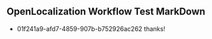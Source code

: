 ## OpenLocalization Workflow Test MarkDown
* 01f241a9-afd7-4859-907b-b752926ac262 thanks!

<!--HONumber=Aug16_HO3-->


